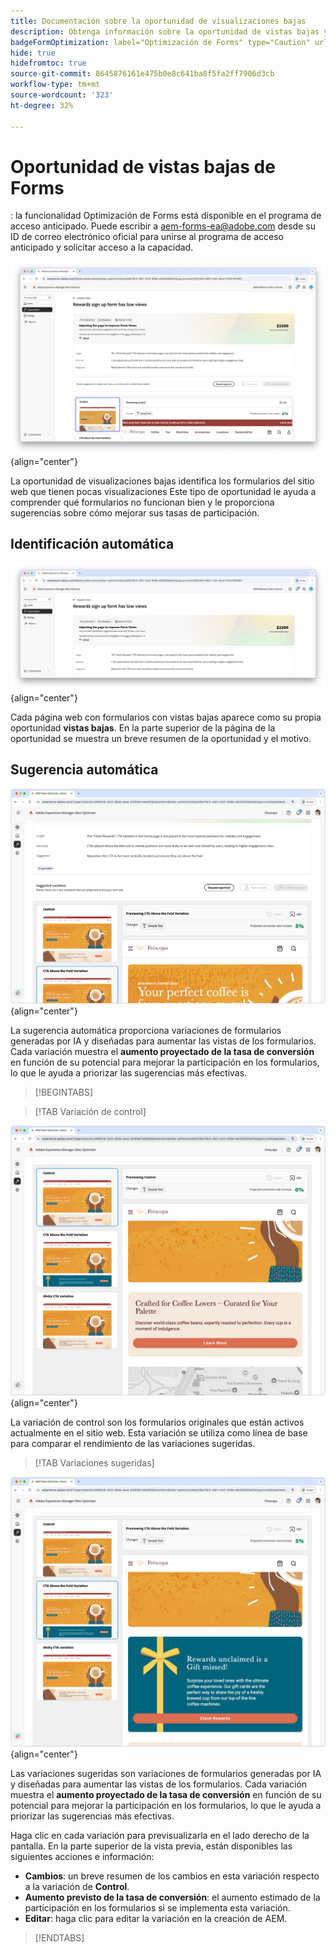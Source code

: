 ```yaml
---
title: Documentación sobre la oportunidad de visualizaciones bajas
description: Obtenga información sobre la oportunidad de vistas bajas y cómo utilizarla para mejorar la participación de los formularios en su sitio web.
badgeFormOptimization: label="Optimización de Forms" type="Caution" url="../../opportunity-types/form-optimization.md" tooltip="Optimización de Forms"
hide: true
hidefromtoc: true
source-git-commit: 8645876161e475b0e8c641ba8f5fa2ff7906d3cb
workflow-type: tm+mt
source-wordcount: '323'
ht-degree: 32%

---
```



# Oportunidad de vistas bajas de Forms

<span class="preview">: la funcionalidad Optimización de Forms está disponible en el programa de acceso anticipado. Puede escribir a aem-forms-ea@adobe.com desde su ID de correo electrónico oficial para unirse al programa de acceso anticipado y solicitar acceso a la capacidad. </span>

![Oportunidad de visualizaciones bajas](./assets/low-views/hero.png){align="center"}

La oportunidad de visualizaciones bajas identifica los formularios del sitio web que tienen pocas visualizaciones Este tipo de oportunidad le ayuda a comprender qué formularios no funcionan bien y le proporciona sugerencias sobre cómo mejorar sus tasas de participación.

## Identificación automática

![Identificación automática de visualizaciones bajas](./assets/low-views/auto-identify.png){align="center"}

Cada página web con formularios con vistas bajas aparece como su propia oportunidad **vistas bajas**. En la parte superior de la página de la oportunidad se muestra un breve resumen de la oportunidad y el motivo.

## Sugerencia automática

![Sugerencia automática para visualizaciones bajas](./assets/low-views/auto-suggest.png){align="center"}

La sugerencia automática proporciona variaciones de formularios generadas por IA y diseñadas para aumentar las vistas de los formularios. Cada variación muestra el **aumento proyectado de la tasa de conversión** en función de su potencial para mejorar la participación en los formularios, lo que le ayuda a priorizar las sugerencias más efectivas.

>[!BEGINTABS]

>[!TAB Variación de control]

![Variaciones de control](./assets/low-views/control-variation.png){align="center"}

La variación de control son los formularios originales que están activos actualmente en el sitio web. Esta variación se utiliza como línea de base para comparar el rendimiento de las variaciones sugeridas.

>[!TAB Variaciones sugeridas]

![Variaciones sugeridas](./assets/low-views/suggested-variations.png){align="center"}

Las variaciones sugeridas son variaciones de formularios generadas por IA y diseñadas para aumentar las vistas de los formularios. Cada variación muestra el **aumento proyectado de la tasa de conversión** en función de su potencial para mejorar la participación en los formularios, lo que le ayuda a priorizar las sugerencias más efectivas.

Haga clic en cada variación para previsualizarla en el lado derecho de la pantalla. En la parte superior de la vista previa, están disponibles las siguientes acciones e información:

* **Cambios**: un breve resumen de los cambios en esta variación respecto a la variación de **Control**.
* **Aumento previsto de la tasa de conversión**: el aumento estimado de la participación en los formularios si se implementa esta variación.
* **Editar**: haga clic para editar la variación en la creación de AEM.

>[!ENDTABS]

<!-- 

## Auto-optimize

[!BADGE Ultimate]{type=Positive tooltip="Ultimate"}

![Auto-optimize low views](./assets/low-views/auto-optimize.png){align="center"}

Sites Optimizer Ultimate adds the ability to deploy auto-optimization for the issues found by the low views opportunity.

>[!BEGINTABS]

>[!TAB Test multiple]


>[!TAB Publish selected]

{{auto-optimize-deploy-optimization-slack}}

>[!TAB Request approval]

{{auto-optimize-request-approval}}

>[!ENDTABS]

-->

